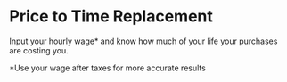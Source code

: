 Price to Time Replacement
=====================

Input your hourly wage* and know how much of your life your purchases are costing you.

*Use your wage after taxes for more accurate results